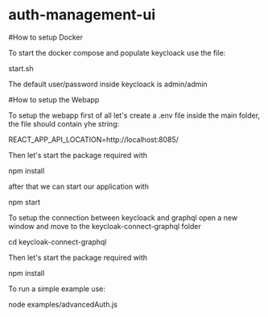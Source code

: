 # auth-management-ui

#How to setup Docker

To start the docker compose and populate keycloack use the file:

start.sh

The default user/password inside keycloack is admin/admin

#How to setup the Webapp

To setup the webapp first of all let's create a .env file inside the main folder, the file should contain yhe string:

REACT_APP_API_LOCATION=http://localhost:8085/

Then let's start the package required with

npm install

after that we can start our application with

npm start

To setup the connection between keycloack and graphql open a new window and move to the keycloak-connect-graphql folder

cd keycloak-connect-graphql

Then let's start the package required with

npm install

To run a simple example use:

node examples/advancedAuth.js


